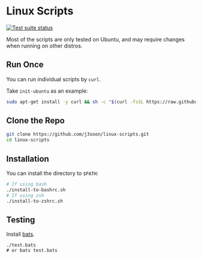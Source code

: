 # Linux Scripts

[![Test suite status](https://github.com/j3soon/linux-scripts/actions/workflows/main.yml/badge.svg?branch=master&event=push)](https://github.com/j3soon/linux-scripts/actions/workflows/main.yml)

Most of the scripts are only tested on Ubuntu, and may require changes when running on other distros.

## Run Once

You can run individual scripts by `curl`.

Take `init-ubuntu` as an example:

```sh
sudo apt-get install -y curl && sh -c "$(curl -fsSL https://raw.githubusercontent.com/j3soon/linux-scripts/master/init-ubuntu.sh)"
```

## Clone the Repo

```sh
git clone https://github.com/j3soon/linux-scripts.git
cd linux-scripts
```

## Installation

You can install the directory to `$PATH`:

```sh
# If using bash
./install-to-bashrc.sh
# If using zsh
./install-to-zshrc.sh
```

## Testing

Install [bats](https://github.com/sstephenson/bats).

```
./test.bats
# or bats test.bats
```